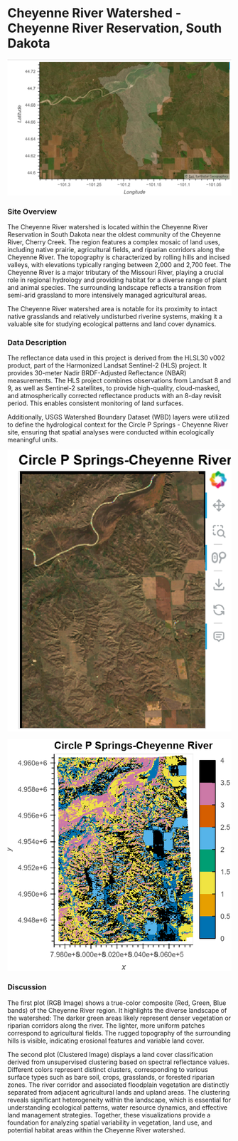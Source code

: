 # Cheyenne River Watershed - Cheyenne River Reservation, South Dakota

![Alt text](oglalacheyenneriver.png)
    
### Site Overview
The Cheyenne River watershed is located within the Cheyenne River Reservation in South Dakota near the oldest community of the Cheyenne River, Cherry Creek. The region features a complex mosaic of land uses, including native prairie, agricultural fields, and riparian corridors along the Cheyenne River. The topography is characterized by rolling hills and incised valleys, with elevations typically ranging between 2,000 and 2,700 feet. The Cheyenne River is a major tributary of the Missouri River, playing a crucial role in regional hydrology and providing habitat for a diverse range of plant and animal species. The surrounding landscape reflects a transition from semi-arid grassland to more intensively managed agricultural areas.

The Cheyenne River watershed area is notable for its proximity to intact native grasslands and relatively undisturbed riverine systems, making it a valuable site for studying ecological patterns and land cover dynamics.

### Data Description
The reflectance data used in this project is derived from the HLSL30 v002 product, part of the Harmonized Landsat Sentinel-2 (HLS) project. It provides 30-meter Nadir BRDF-Adjusted Reflectance (NBAR) measurements. The HLS project combines observations from Landsat 8 and 9, as well as Sentinel-2 satellites, to provide high-quality, cloud-masked, and atmospherically corrected reflectance products with an 8-day revisit period. This enables consistent monitoring of land surfaces.

Additionally, USGS Watershed Boundary Dataset (WBD) layers were utilized to define the hydrological context for the Circle P Springs - Cheyenne River site, ensuring that spatial analyses were conducted within ecologically meaningful units.

![Alt text](oglalacheyenneriver2.png)

![Alt text](oglalacheyenneriver3.png)

### Discussion
The first plot (RGB Image) shows a true-color composite (Red, Green, Blue bands) of the Cheyenne River region. It highlights the diverse landscape of the watershed:
The darker green areas likely represent denser vegetation or riparian corridors along the river.
The lighter, more uniform patches correspond to agricultural fields.
The rugged topography of the surrounding hills is visible, indicating erosional features and variable land cover.

The second plot (Clustered Image) displays a land cover classification derived from unsupervised clustering based on spectral reflectance values.
Different colors represent distinct clusters, corresponding to various surface types such as bare soil, crops, grasslands, or forested riparian zones.
The river corridor and associated floodplain vegetation are distinctly separated from adjacent agricultural lands and upland areas.
The clustering reveals significant heterogeneity within the landscape, which is essential for understanding ecological patterns, water resource dynamics, and effective land management strategies.
Together, these visualizations provide a foundation for analyzing spatial variability in vegetation, land use, and potential habitat areas within the Cheyenne River watershed.
